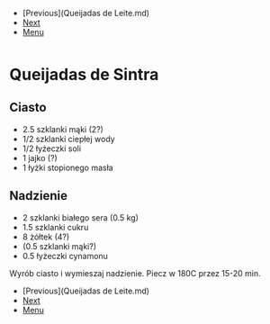 <!-- Navigation Menu Start -->

- [Previous](Queijadas de Leite.md)
- [Next](Rosół.md)
- [Menu](README.md)

<div style="margin-bottom: 50px"></div>

<!-- /Navigation Menu Start -->


# Queijadas de Sintra

## Ciasto
- 2.5 szklanki mąki (2?)
- 1/2 szklanki ciepłej wody
- 1/2 łyżeczki soli
- 1 jajko (?)
- 1 łyżki stopionego masła

## Nadzienie
- 2 szklanki białego sera (0.5 kg)
- 1.5 szklanki cukru
- 8 żółtek (4?)
- (0.5 szklanki mąki?)
- 0.5 łyżeczki cynamonu

Wyrób ciasto i wymieszaj nadzienie. Piecz w 180C przez 15-20 min.


<!-- Navigation Menu End -->

- [Previous](Queijadas de Leite.md)
- [Next](Rosół.md)
- [Menu](README.md)

<div style="margin-bottom: 50px"></div>

<!-- /Navigation Menu End -->